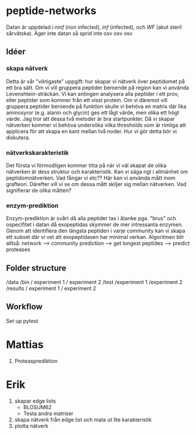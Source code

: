 # peptide-networks

Datan är uppdelad i _ninf_ (non infected), _inf_ (infected), och _WF_ (akut steril sårvätska).
Äger inte datan så sprid inte osv osv osv

## Idéer

### skapa nätverk

Detta är vår "viktigaste" uppgift: hur skapar vi nätverk över peptidomet på ett bra sätt. Om vi vill gruppera peptider
beroende på region kan vi använda Levenshtein-sträckan. Vi kan antingen analysera alla peptider i ett prov,
eller peptider som kommer från ett visst protein. Om vi däremot vill gruppera peptider beroende på funktion skulle vi behöva
en matris där lika aminosyror (e.g. alanin och glycin) ges ett lågt värde, men olika ett högt värde. Jag tror att
dessa två metoder är bra startpunkter. Då vi skapar nätverken kommer vi behöva undersöka vilka thresholds som är rimliga
att applicera för att skapa en kant mellan två noder. Hur vi gör detta bör vi diskutera.

### nätverkskarakteristik

Det första vi förmodligen kommer titta på när vi väl skapat de olika nätverken är dess struktur och karakteristik.
Kan vi säga ngt i allmänhet om peptidomnätverken. Vad fångar vi etc?? Här kan vi använda mått inom grafteori.
Därefter vill vi se om dessa mått skiljer sig mellan nätverken. Vad signifierar de olika måtten?

### enzym-prediktion

Enzym-prediktion är svårt då alla peptider tas i åtanke pga. "brus" och ospecifitet i datan då exopeptidas skymmer de mer intressanta enzymen.
Genom att identifiera den längsta peptiden i varje community kan vi skapa ett subset där vi vet att exopeptidasen har minimal verkan.
Algoritmen blir alltså: network --> community prediction --> get longest peptides --> predict proteases

## Folder structure

/data
/bin
/ experiment 1
/ experiment 2
/test
/experiment 1
/experiment 2
/results
/ experiment 1
/ experiment 2

## Workflow

Set up pytest

# Mattias

1. Proteasprediktion

# Erik

1. skapar edge lists
   - BLOSUM62
   - Testa andra matriser
2. skapa nätverk från edge list och mata ut lite karakteristik
3. plotta nätverk
